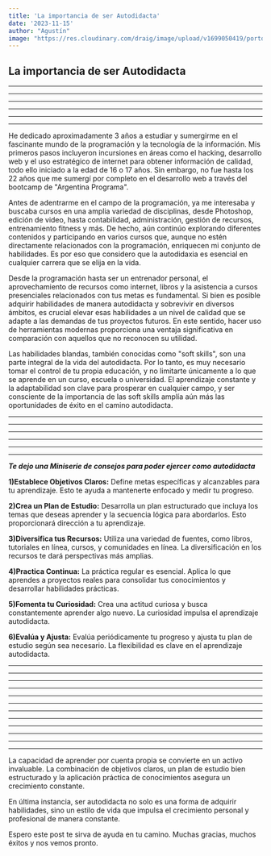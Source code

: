 ```yaml
---
title: 'La importancia de ser Autodidacta'
date: '2023-11-15'
author: "Agustín"
image: "https://res.cloudinary.com/draig/image/upload/v1699050419/portolio-personal/blog/yje8y8dafgw7akwsywod.jpg"
---
```


## **La importancia de ser Autodidacta** ##
-----------------------------------------------------------------------------
-----------------------------------------------------------------------------
-----------------------------------------------------------------------------
-----------------------------------------------------------------------------
-----------------------------------------------------------------------------
-----------------------------------------------------------------------------
He dedicado aproximadamente 3 años a estudiar y sumergirme en el fascinante mundo de la programación y la tecnología de la información. Mis primeros pasos incluyeron incursiones en áreas como el hacking, desarrollo web y el uso estratégico de internet para obtener información de calidad, todo ello iniciado a la edad de 16 o 17 años. Sin embargo, no fue hasta los 22 años que me sumergí por completo en el desarrollo web a través del bootcamp de "Argentina Programa".

Antes de adentrarme en el campo de la programación, ya me interesaba y buscaba cursos en una amplia variedad de disciplinas, desde Photoshop, edición de video, hasta contabilidad, administración, gestión de recursos, entrenamiento fitness y más. De hecho, aún continúo explorando diferentes contenidos y participando en varios cursos que, aunque no estén directamente relacionados con la programación, enriquecen mi conjunto de habilidades. Es por eso que considero que la autodidaxia es esencial en cualquier carrera que se elija en la vida.

Desde la programación hasta ser un entrenador personal, el aprovechamiento de recursos como internet, libros y la asistencia a cursos presenciales relacionados con tus metas es fundamental. Si bien es posible adquirir habilidades de manera autodidacta y sobrevivir en diversos ámbitos, es crucial elevar esas habilidades a un nivel de calidad que se adapte a las demandas de tus proyectos futuros. En este sentido, hacer uso de herramientas modernas proporciona una ventaja significativa en comparación con aquellos que no reconocen su utilidad.

Las habilidades blandas, también conocidas como "soft skills", son una parte integral de la vida del autodidacta. Por lo tanto, es muy necesario tomar el control de tu propia educación, y no limitarte únicamente a lo que se aprende en un curso, escuela o universidad. El aprendizaje constante y la adaptabilidad son clave para prosperar en cualquier campo, y ser consciente de la importancia de las soft skills amplía aún más las oportunidades de éxito en el camino autodidacta.


-----------------------------------------------------------------------------
-----------------------------------------------------------------------------
-----------------------------------------------------------------------------
-----------------------------------------------------------------------------
-----------------------------------------------------------------------------
-----------------------------------------------------------------------------

***Te dejo una Miniserie de consejos para poder ejercer como autodidacta***


**1)Establece Objetivos Claros:**
Define metas específicas y alcanzables para tu aprendizaje. Esto te ayuda a mantenerte enfocado y medir tu progreso.

**2)Crea un Plan de Estudio:**
Desarrolla un plan estructurado que incluya los temas que deseas aprender y la secuencia lógica para abordarlos. Esto proporcionará dirección a tu aprendizaje.

**3)Diversifica tus Recursos:**
Utiliza una variedad de fuentes, como libros, tutoriales en línea, cursos, y comunidades en línea. La diversificación en los recursos te dará perspectivas más amplias.

**4)Practica Continua:**
La práctica regular es esencial. Aplica lo que aprendes a proyectos reales para consolidar tus conocimientos y desarrollar habilidades prácticas.

**5)Fomenta tu Curiosidad:**
Crea una actitud curiosa y busca constantemente aprender algo nuevo. La curiosidad impulsa el aprendizaje autodidacta.

**6)Evalúa y Ajusta:**
Evalúa periódicamente tu progreso y ajusta tu plan de estudio según sea necesario. La flexibilidad es clave en el aprendizaje autodidacta.

-----------------------------------------------------------------------------
-----------------------------------------------------------------------------
-----------------------------------------------------------------------------
-----------------------------------------------------------------------------
-----------------------------------------------------------------------------
-----------------------------------------------------------------------------
-----------------------------------------------------------------------------
-----------------------------------------------------------------------------
-----------------------------------------------------------------------------
-----------------------------------------------------------------------------
-----------------------------------------------------------------------------
-----------------------------------------------------------------------------

La capacidad de aprender por cuenta propia se convierte en un activo invaluable. 
La combinación de objetivos claros, un plan de estudio bien estructurado y la aplicación práctica de conocimientos asegura un crecimiento constante. 

En última instancia, ser autodidacta no solo es una forma de adquirir habilidades, sino un estilo de vida que impulsa el crecimiento personal y profesional de manera constante.


Espero este post te sirva de ayuda en tu camino. Muchas gracias, muchos éxitos y nos vemos pronto.